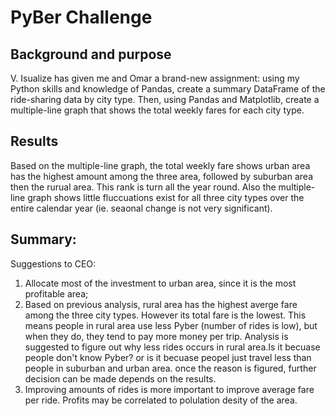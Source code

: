 # PyBer Challenge

## Background and purpose
V. Isualize has given me and Omar a brand-new assignment: using my Python skills and knowledge of Pandas, create a summary DataFrame of the ride-sharing data by city type. Then, using Pandas and Matplotlib, create a multiple-line graph that shows the total weekly fares for each city type. 
 
## Results
Based on the multiple-line graph, the total weekly fare shows urban area has the highest amount among the three area, followed by suburban area then the rurual area. This rank is turn all the year round. Also the multiple-line graph shows little fluccuations exist for all three city types over the entire calendar year (ie. seaonal change is not very significant). 


## Summary: 
Suggestions to CEO: 
1. Allocate most of the investment to urban area, since it is the most profitable area;
2. Based on previous analysis, rural area has the highest averge fare among the three city types. However its total fare is the lowest. This means people in rural area use less Pyber (number of rides is low), but when they do, they tend to pay more money per trip. Analysis is suggested to figure out why less rides occurs in rural area.Is it becuase people don't know Pyber? or is it becuase peopel just travel less than people in suburban and urban area. once the reason is figured, further decision can be made depends on the results. 
3. Improving amounts of rides is more important to improve average fare per ride. Profits may be correlated to polulation desity of the area. 